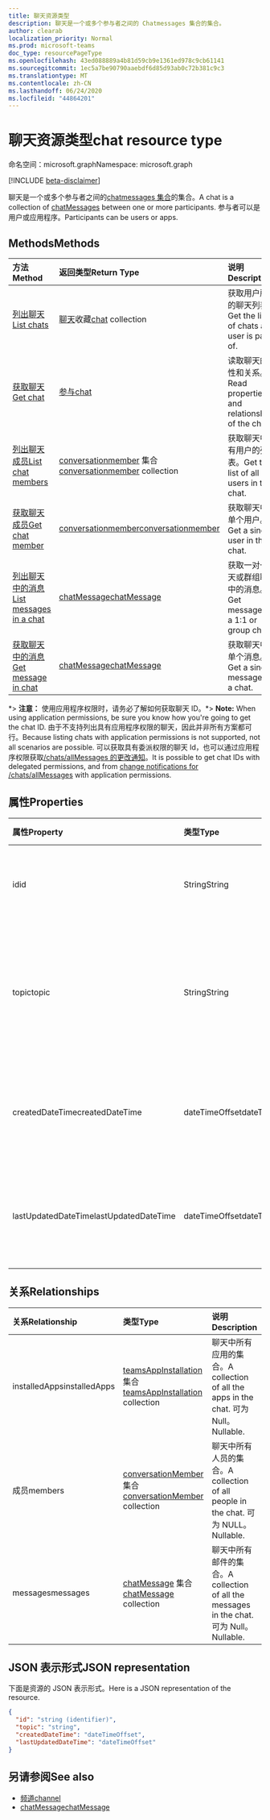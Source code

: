 ```yaml
---
title: 聊天资源类型
description: 聊天是一个或多个参与者之间的 Chatmessages 集合的集合。
author: clearab
localization_priority: Normal
ms.prod: microsoft-teams
doc_type: resourcePageType
ms.openlocfilehash: 43ed088889a4b81d59cb9e1361ed978c9cb61141
ms.sourcegitcommit: 1ec5a7be90790aaebdf6d85d93ab0c72b381c9c3
ms.translationtype: MT
ms.contentlocale: zh-CN
ms.lasthandoff: 06/24/2020
ms.locfileid: "44864201"
---
```

# <a name="chat-resource-type"></a><span data-ttu-id="ffaee-103">聊天资源类型</span><span class="sxs-lookup"><span data-stu-id="ffaee-103">chat resource type</span></span>

<span data-ttu-id="ffaee-104">命名空间：microsoft.graph</span><span class="sxs-lookup"><span data-stu-id="ffaee-104">Namespace: microsoft.graph</span></span>

[!INCLUDE [beta-disclaimer](../../includes/beta-disclaimer.md)]

<span data-ttu-id="ffaee-105">聊天是一个或多个参与者之间的[chatmessages 集合](chatmessage.md)的集合。</span><span class="sxs-lookup"><span data-stu-id="ffaee-105">A chat is a collection of [chatMessages](chatmessage.md) between one or more participants.</span></span> <span data-ttu-id="ffaee-106">参与者可以是用户或应用程序。</span><span class="sxs-lookup"><span data-stu-id="ffaee-106">Participants can be users or apps.</span></span>

## <a name="methods"></a><span data-ttu-id="ffaee-107">Methods</span><span class="sxs-lookup"><span data-stu-id="ffaee-107">Methods</span></span>

|  <span data-ttu-id="ffaee-108">方法</span><span class="sxs-lookup"><span data-stu-id="ffaee-108">Method</span></span>       |  <span data-ttu-id="ffaee-109">返回类型</span><span class="sxs-lookup"><span data-stu-id="ffaee-109">Return Type</span></span>  | <span data-ttu-id="ffaee-110">说明</span><span class="sxs-lookup"><span data-stu-id="ffaee-110">Description</span></span>| <span data-ttu-id="ffaee-111">权限</span><span class="sxs-lookup"><span data-stu-id="ffaee-111">Permissions</span></span> |
|:---------------|:--------|:----------|-----------|
|[<span data-ttu-id="ffaee-112">列出聊天</span><span class="sxs-lookup"><span data-stu-id="ffaee-112">List chats</span></span>](../api/chat-list.md) | <span data-ttu-id="ffaee-113">[聊天](channel.md)收藏</span><span class="sxs-lookup"><span data-stu-id="ffaee-113">[chat](channel.md) collection</span></span> | <span data-ttu-id="ffaee-114">获取用户所属的聊天列表。</span><span class="sxs-lookup"><span data-stu-id="ffaee-114">Get the list of chats a user is part of.</span></span>| <span data-ttu-id="ffaee-115">**仅委派**</span><span class="sxs-lookup"><span data-stu-id="ffaee-115">**Delegated only**</span></span> |
|[<span data-ttu-id="ffaee-116">获取聊天</span><span class="sxs-lookup"><span data-stu-id="ffaee-116">Get chat</span></span>](../api/chat-get.md) | [<span data-ttu-id="ffaee-117">参与</span><span class="sxs-lookup"><span data-stu-id="ffaee-117">chat</span></span>](channel.md) | <span data-ttu-id="ffaee-118">读取聊天的属性和关系。</span><span class="sxs-lookup"><span data-stu-id="ffaee-118">Read properties and relationships of the chat.</span></span>| <span data-ttu-id="ffaee-119">**仅委派**</span><span class="sxs-lookup"><span data-stu-id="ffaee-119">**Delegated only**</span></span> |
|[<span data-ttu-id="ffaee-120">列出聊天成员</span><span class="sxs-lookup"><span data-stu-id="ffaee-120">List chat members</span></span>](../api/conversationmember-list.md) | <span data-ttu-id="ffaee-121">[conversationmember](conversationmember.md) 集合</span><span class="sxs-lookup"><span data-stu-id="ffaee-121">[conversationmember](conversationmember.md) collection</span></span> | <span data-ttu-id="ffaee-122">获取聊天中所有用户的列表。</span><span class="sxs-lookup"><span data-stu-id="ffaee-122">Get the list of all users in the chat.</span></span>| <span data-ttu-id="ffaee-123">委派和应用程序 \*</span><span class="sxs-lookup"><span data-stu-id="ffaee-123">Delegated and application\*</span></span> |
|[<span data-ttu-id="ffaee-124">获取聊天成员</span><span class="sxs-lookup"><span data-stu-id="ffaee-124">Get chat member</span></span>](../api/conversationmember-get.md) | [<span data-ttu-id="ffaee-125">conversationmember</span><span class="sxs-lookup"><span data-stu-id="ffaee-125">conversationmember</span></span>](conversationmember.md) | <span data-ttu-id="ffaee-126">获取聊天中的单个用户。</span><span class="sxs-lookup"><span data-stu-id="ffaee-126">Get a single user in the chat.</span></span>| <span data-ttu-id="ffaee-127">委派和应用程序 \*</span><span class="sxs-lookup"><span data-stu-id="ffaee-127">Delegated and application\*</span></span> |
|[<span data-ttu-id="ffaee-128">列出聊天中的消息</span><span class="sxs-lookup"><span data-stu-id="ffaee-128">List messages in a chat</span></span>](../api/chatmessage-list.md)  | [<span data-ttu-id="ffaee-129">chatMessage</span><span class="sxs-lookup"><span data-stu-id="ffaee-129">chatMessage</span></span>](../resources/chatmessage.md) | <span data-ttu-id="ffaee-130">获取一对一聊天或群组聊天中的消息。</span><span class="sxs-lookup"><span data-stu-id="ffaee-130">Get messages in a 1:1 or group chat.</span></span> | <span data-ttu-id="ffaee-131">委派和应用程序 \*</span><span class="sxs-lookup"><span data-stu-id="ffaee-131">Delegated and application\*</span></span> |
|[<span data-ttu-id="ffaee-132">获取聊天中的消息</span><span class="sxs-lookup"><span data-stu-id="ffaee-132">Get message in chat</span></span>](../api/chatmessage-get.md)  | [<span data-ttu-id="ffaee-133">chatMessage</span><span class="sxs-lookup"><span data-stu-id="ffaee-133">chatMessage</span></span>](../resources/chatmessage.md) | <span data-ttu-id="ffaee-134">获取聊天中的单个消息。</span><span class="sxs-lookup"><span data-stu-id="ffaee-134">Get a single message in a chat.</span></span> | <span data-ttu-id="ffaee-135">委派和应用程序 \*</span><span class="sxs-lookup"><span data-stu-id="ffaee-135">Delegated and application\*</span></span> |

<span data-ttu-id="ffaee-136">\*> **注意：** 使用应用程序权限时，请务必了解如何获取聊天 ID。</span><span class="sxs-lookup"><span data-stu-id="ffaee-136">\*> **Note:** When using application permissions, be sure you know how you're going to get the chat ID.</span></span> <span data-ttu-id="ffaee-137">由于不支持列出具有应用程序权限的聊天，因此并非所有方案都可行。</span><span class="sxs-lookup"><span data-stu-id="ffaee-137">Because listing chats with application permissions is not supported, not all scenarios are possible.</span></span> <span data-ttu-id="ffaee-138">可以获取具有委派权限的聊天 Id，也可以通过应用程序权限获取[/chats/allMessages 的更改通知](../api/subscription-post-subscriptions.md)。</span><span class="sxs-lookup"><span data-stu-id="ffaee-138">It is possible to get chat IDs with delegated permissions, and from [change notifications for /chats/allMessages](../api/subscription-post-subscriptions.md) with application permissions.</span></span>

## <a name="properties"></a><span data-ttu-id="ffaee-139">属性</span><span class="sxs-lookup"><span data-stu-id="ffaee-139">Properties</span></span>

| <span data-ttu-id="ffaee-140">属性</span><span class="sxs-lookup"><span data-stu-id="ffaee-140">Property</span></span>   | <span data-ttu-id="ffaee-141">类型</span><span class="sxs-lookup"><span data-stu-id="ffaee-141">Type</span></span> |<span data-ttu-id="ffaee-142">说明</span><span class="sxs-lookup"><span data-stu-id="ffaee-142">Description</span></span>|
|:---------------|:--------|:----------|
| <span data-ttu-id="ffaee-143">id</span><span class="sxs-lookup"><span data-stu-id="ffaee-143">id</span></span>| <span data-ttu-id="ffaee-144">String</span><span class="sxs-lookup"><span data-stu-id="ffaee-144">String</span></span>| <span data-ttu-id="ffaee-145">聊天的唯一标识符。</span><span class="sxs-lookup"><span data-stu-id="ffaee-145">The chat's unique identifier.</span></span> <span data-ttu-id="ffaee-146">只读。</span><span class="sxs-lookup"><span data-stu-id="ffaee-146">Read-only.</span></span>|
| <span data-ttu-id="ffaee-147">topic</span><span class="sxs-lookup"><span data-stu-id="ffaee-147">topic</span></span>| <span data-ttu-id="ffaee-148">String</span><span class="sxs-lookup"><span data-stu-id="ffaee-148">String</span></span>|  <span data-ttu-id="ffaee-149">Optional聊天的主题或主题。</span><span class="sxs-lookup"><span data-stu-id="ffaee-149">(Optional) Subject or topic for the chat.</span></span> <span data-ttu-id="ffaee-150">仅适用于组聊天。</span><span class="sxs-lookup"><span data-stu-id="ffaee-150">Only available for group chats.</span></span>|
| <span data-ttu-id="ffaee-151">createdDateTime</span><span class="sxs-lookup"><span data-stu-id="ffaee-151">createdDateTime</span></span>| <span data-ttu-id="ffaee-152">dateTimeOffset</span><span class="sxs-lookup"><span data-stu-id="ffaee-152">dateTimeOffset</span></span>|  <span data-ttu-id="ffaee-153">聊天的创建日期和时间。</span><span class="sxs-lookup"><span data-stu-id="ffaee-153">Date and time at which the chat was created.</span></span> <span data-ttu-id="ffaee-154">只读。</span><span class="sxs-lookup"><span data-stu-id="ffaee-154">Read-only.</span></span>|
| <span data-ttu-id="ffaee-155">lastUpdatedDateTime</span><span class="sxs-lookup"><span data-stu-id="ffaee-155">lastUpdatedDateTime</span></span>| <span data-ttu-id="ffaee-156">dateTimeOffset</span><span class="sxs-lookup"><span data-stu-id="ffaee-156">dateTimeOffset</span></span>|  <span data-ttu-id="ffaee-157">更新聊天的日期和时间。</span><span class="sxs-lookup"><span data-stu-id="ffaee-157">Date and time at which the chat was updated.</span></span> <span data-ttu-id="ffaee-158">只读。</span><span class="sxs-lookup"><span data-stu-id="ffaee-158">Read-only.</span></span>|

## <a name="relationships"></a><span data-ttu-id="ffaee-159">关系</span><span class="sxs-lookup"><span data-stu-id="ffaee-159">Relationships</span></span>

| <span data-ttu-id="ffaee-160">关系</span><span class="sxs-lookup"><span data-stu-id="ffaee-160">Relationship</span></span> | <span data-ttu-id="ffaee-161">类型</span><span class="sxs-lookup"><span data-stu-id="ffaee-161">Type</span></span> |<span data-ttu-id="ffaee-162">说明</span><span class="sxs-lookup"><span data-stu-id="ffaee-162">Description</span></span>|
|:---------------|:--------|:----------|
| <span data-ttu-id="ffaee-163">installedApps</span><span class="sxs-lookup"><span data-stu-id="ffaee-163">installedApps</span></span> | <span data-ttu-id="ffaee-164">[teamsAppInstallation](teamsappinstallation.md) 集合</span><span class="sxs-lookup"><span data-stu-id="ffaee-164">[teamsAppInstallation](teamsappinstallation.md) collection</span></span> | <span data-ttu-id="ffaee-165">聊天中所有应用的集合。</span><span class="sxs-lookup"><span data-stu-id="ffaee-165">A collection of all the apps in the chat.</span></span> <span data-ttu-id="ffaee-166">可为 Null。</span><span class="sxs-lookup"><span data-stu-id="ffaee-166">Nullable.</span></span> |
| <span data-ttu-id="ffaee-167">成员</span><span class="sxs-lookup"><span data-stu-id="ffaee-167">members</span></span> | <span data-ttu-id="ffaee-168">[conversationMember](conversationmember.md) 集合</span><span class="sxs-lookup"><span data-stu-id="ffaee-168">[conversationMember](conversationmember.md) collection</span></span> | <span data-ttu-id="ffaee-169">聊天中所有人员的集合。</span><span class="sxs-lookup"><span data-stu-id="ffaee-169">A collection of all people in the chat.</span></span> <span data-ttu-id="ffaee-170">可为 NULL。</span><span class="sxs-lookup"><span data-stu-id="ffaee-170">Nullable.</span></span> |
| <span data-ttu-id="ffaee-171">messages</span><span class="sxs-lookup"><span data-stu-id="ffaee-171">messages</span></span> | <span data-ttu-id="ffaee-172">[chatMessage](chatmessage.md) 集合</span><span class="sxs-lookup"><span data-stu-id="ffaee-172">[chatMessage](chatmessage.md) collection</span></span> | <span data-ttu-id="ffaee-173">聊天中所有邮件的集合。</span><span class="sxs-lookup"><span data-stu-id="ffaee-173">A collection of all the messages in the chat.</span></span> <span data-ttu-id="ffaee-174">可为 Null。</span><span class="sxs-lookup"><span data-stu-id="ffaee-174">Nullable.</span></span> |

## <a name="json-representation"></a><span data-ttu-id="ffaee-175">JSON 表示形式</span><span class="sxs-lookup"><span data-stu-id="ffaee-175">JSON representation</span></span>

<span data-ttu-id="ffaee-176">下面是资源的 JSON 表示形式。</span><span class="sxs-lookup"><span data-stu-id="ffaee-176">Here is a JSON representation of the resource.</span></span>

<!-- {
  "blockType": "resource",
  "keyProperty": "id",
  "@odata.type": "microsoft.graph.chat"
}-->

```json
{
  "id": "string (identifier)",
  "topic": "string",
  "createdDateTime": "dateTimeOffset",
  "lastUpdatedDateTime": "dateTimeOffset"
}

```

## <a name="see-also"></a><span data-ttu-id="ffaee-177">另请参阅</span><span class="sxs-lookup"><span data-stu-id="ffaee-177">See also</span></span>

- [<span data-ttu-id="ffaee-178">频道</span><span class="sxs-lookup"><span data-stu-id="ffaee-178">channel</span></span>](channel.md)
- [<span data-ttu-id="ffaee-179">chatMessage</span><span class="sxs-lookup"><span data-stu-id="ffaee-179">chatMessage</span></span>](chatmessage.md)

<!-- uuid: 8fcb5dbc-d5aa-4681-8e31-b001d5168d79
2015-10-25 14:57:30 UTC -->
<!--
{
  "type": "#page.annotation",
  "description": "chat resource",
  "keywords": "",
  "section": "documentation",
  "tocPath": ""
}
-->
